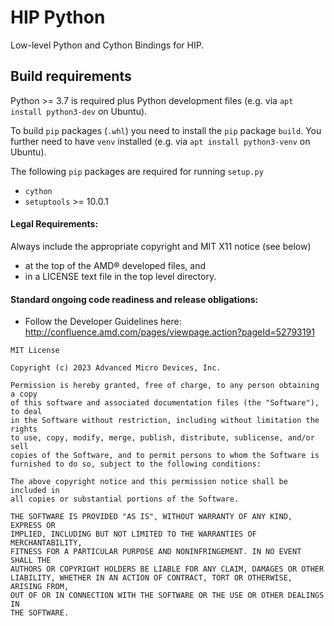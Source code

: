 <!-- MIT License
  -- 
  -- Copyright (c) 2023 Advanced Micro Devices, Inc.
  -- 
  -- Permission is hereby granted, free of charge, to any person obtaining a copy
  -- of this software and associated documentation files (the "Software"), to deal
  -- in the Software without restriction, including without limitation the rights
  -- to use, copy, modify, merge, publish, distribute, sublicense, and/or sell
  -- copies of the Software, and to permit persons to whom the Software is
  -- furnished to do so, subject to the following conditions:
  -- 
  -- The above copyright notice and this permission notice shall be included in all
  -- copies or substantial portions of the Software.
  -- 
  -- THE SOFTWARE IS PROVIDED "AS IS", WITHOUT WARRANTY OF ANY KIND, EXPRESS OR
  -- IMPLIED, INCLUDING BUT NOT LIMITED TO THE WARRANTIES OF MERCHANTABILITY,
  -- FITNESS FOR A PARTICULAR PURPOSE AND NONINFRINGEMENT. IN NO EVENT SHALL THE
  -- AUTHORS OR COPYRIGHT HOLDERS BE LIABLE FOR ANY CLAIM, DAMAGES OR OTHER
  -- LIABILITY, WHETHER IN AN ACTION OF CONTRACT, TORT OR OTHERWISE, ARISING FROM,
  -- OUT OF OR IN CONNECTION WITH THE SOFTWARE OR THE USE OR OTHER DEALINGS IN THE
  -- SOFTWARE.
  -->
# HIP Python

Low-level Python and Cython Bindings for HIP.

## Build requirements

Python >= 3.7 is required plus Python development files (e.g. via ``apt install python3-dev`` on Ubuntu).

To build ``pip`` packages (``.whl``) you need to install the ``pip`` package ``build``.
You further need to have `venv` installed (e.g. via ``apt install python3-venv`` on Ubuntu).

The following ``pip`` packages are required for running ``setup.py``

* ``cython``
* ``setuptools`` >= 10.0.1

#### Legal Requirements:

Always include the appropriate copyright and MIT X11 notice (see below)
* at the top of the AMD&reg; developed files, and
* in a LICENSE text file in the top level directory.

#### Standard ongoing code readiness and release obligations:

* Follow the Developer Guidelines here: http://confluence.amd.com/pages/viewpage.action?pageId=52793191

```
MIT License
 
Copyright (c) 2023 Advanced Micro Devices, Inc.
 
Permission is hereby granted, free of charge, to any person obtaining a copy
of this software and associated documentation files (the "Software"), to deal
in the Software without restriction, including without limitation the rights
to use, copy, modify, merge, publish, distribute, sublicense, and/or sell
copies of the Software, and to permit persons to whom the Software is
furnished to do so, subject to the following conditions:
 
The above copyright notice and this permission notice shall be included in
all copies or substantial portions of the Software.
 
THE SOFTWARE IS PROVIDED "AS IS", WITHOUT WARRANTY OF ANY KIND, EXPRESS OR
IMPLIED, INCLUDING BUT NOT LIMITED TO THE WARRANTIES OF MERCHANTABILITY,
FITNESS FOR A PARTICULAR PURPOSE AND NONINFRINGEMENT. IN NO EVENT SHALL THE
AUTHORS OR COPYRIGHT HOLDERS BE LIABLE FOR ANY CLAIM, DAMAGES OR OTHER
LIABILITY, WHETHER IN AN ACTION OF CONTRACT, TORT OR OTHERWISE, ARISING FROM,
OUT OF OR IN CONNECTION WITH THE SOFTWARE OR THE USE OR OTHER DEALINGS IN
THE SOFTWARE.
```